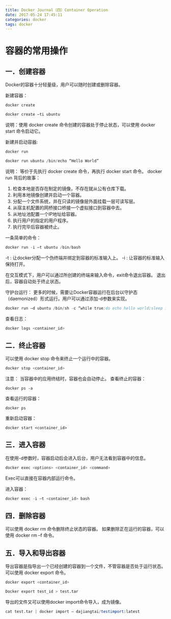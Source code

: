 ```yaml
---
title: Docker Journal（四）Container Operation
date: 2017-05-24 17:45:11
categories: docker
tags: docker
---
```


# 容器的常用操作
## 一．创建容器

Docker的容器十分轻量级，用户可以随时创建或删除容器。

新建容器：
```s
docker create 
```
```s
docker create –ti ubuntu
```

说明：使用 docker create 命令创建的容器处于停止状态，可以使用 docker start 命令启动它。

新建并启动容器:
```s
docker run
```
```s
docker run ubuntu /bin/echo “Hello World”
```

说明： 等价于先执行 docker create 命令，再执行 docker start 命令。
docker run 背后的故事：
1. 检查本地是否存在制定的镜像，不存在就从公有仓库下载。
2. 利用本地镜像创建并启动一个容器。
3. 分配一个文件系统，并在只读的镜像层外面挂载一层可读写层。
4. 从宿主机配置的网桥接口桥接一个虚拟接口到容器中去。
5. 从地址池配置一个IP地址给容器。
6. 执行用户的指定的用户程序。
7. 执行完毕后容器被终止。

一条简单的命令：
```s
docker run -i –t ubuntu /bin/bash
```
-t : 让docker分配一个伪终端并绑定到容器的标准输入上。
-i : 让容器的标准输入保持打开。

在交互模式下，用户可以通过所创建的终端来输入命令，exit命令退出容器。
退出后，容器自动处于终止状态。

守护台运行：
更多的时候，需要让Docker容器运行在后台以守护态（daemonized）形式运行。用户可以通过添加-d参数来实现。
```s
docker run –d ubuntu /bin/sh -c “while true;do echo hello world;sleep 1;done”
```

查看日志： 
```s
docker logs <container_id>
```

## 二．终止容器

可以使用 docker stop 命令来终止一个运行中的容器。
```s
docker stop <container_id>
```
注意：
当容器中的应用终结时，容器也会自动停止。
查看终止的容器：
```
docker ps -a
```
查看运行的容器：
```
docker ps
```
重新启动容器：
```
docker start <container_id>
```

## 三．进入容器

在使用-d参数时，容器启动后会进入后台，用户无法看到容器中的信息。
```s
docker exec <options> <container_id> <command>
```
Exec可以直接在容器内部运行命令。

进入容器：
```s
docker exec -i –t <container_id> bash
```

## 四．删除容器

可以使用 docker rm 命令删除终止状态的容器。
如果删除正在运行的容器，可以使用 docker rm –f 命令。

## 五．导入和导出容器

导出容器是指导出一个已经创建的容器到一个文件，不管容器是否处于运行状态。可以使用 docker export 命令。
```s
docker export <container_id>
```
```s
Docker export test_id > test.tar
```

导出的文件又可以使用docker import命令导入，成为镜像。
```s
cat test.tar | docker import – dajiangtai/testimport:latest
```
